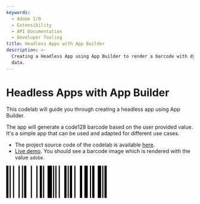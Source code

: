 ```yaml
---
keywords:
  - Adobe I/O
  - Extensibility
  - API Documentation
  - Developer Tooling
title: Headless Apps with App Builder
description: >-
  Creating a Headless App using App Builder to render a barcode with dynamic
  data.
---
```


# Headless Apps with App Builder

This codelab will guide you through creating a headless app using App Builder.   

The app will generate a code128 barcode based on the user provided value. It's a simple app that can be used and adapted for different use cases.
 
* The project source code of the codelab is available [here](https://github.com/AdobeDocs/adobeio-samples-barcode-generator).
* [Live demo](https://ringel.adobeioruntime.net/api/v1/web/my-barcode-app-0.0.1/barcode?value=adobe). You should see a barcode image which is rendered with the value `adobe`.  

![barcode](assets/barcode-front.png)  
